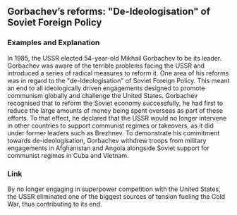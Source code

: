 ## Gorbachev’s reforms: "De-Ideologisation" of Soviet Foreign Policy


### Examples and Explanation


In 1985, the USSR elected 54-year-old Mikhail Gorbachev to be its leader. Gorbachev was aware of the terrible problems facing the USSR and introduced a series of radical measures to reform it. One area of his reforms was in regard to the "de-Ideologisation" of Soviet Foreign Policy. This meant an end to all ideologically driven engagements designed to promote communism globally and challenge the United States. Gorbachev recognised that to reform the Soviet economy successfully, he had first to reduce the large amounts of money being spent overseas as part of these efforts. To that effect, he declared that the USSR would no longer intervene in other countries to support communist regimes or takeovers, as it did under former leaders such as Brezhnev. To demonstrate his commitment towards de-ideologisation, Gorbachev withdrew troops from military engagements in Afghanistan and Angola alongside Soviet support for communist regimes in Cuba and Vietnam.

### Link


By no longer engaging in superpower competition with the United States, the USSR eliminated one of the biggest sources of tension fueling the Cold War, thus contributing to its end.


